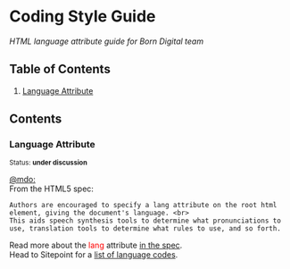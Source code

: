 # Coding Style Guide

*HTML language attribute guide for Born Digital team*

## Table of Contents

  1. [Language Attribute](#language-attribute)
  
## Contents

### Language Attribute

<sup>Status: **under discussion** </sup>

[@mdo:](http://codeguide.co/#html-lang) <br>
From the HTML5 spec:

```
Authors are encouraged to specify a lang attribute on the root html element, giving the document's language. <br>
This aids speech synthesis tools to determine what pronunciations to use, translation tools to determine what rules to use, and so forth.
```

Read more about the <font color="red">lang</font> attribute <a href="http://www.w3.org/html/wg/drafts/html/master/semantics.html#the-html-element">in the spec</a>.<br>
Head to Sitepoint for a <a href="http://reference.sitepoint.com/html/lang-codes">list of language codes</a>.
